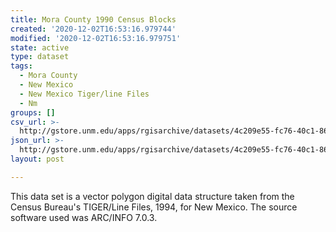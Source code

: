 ```yaml
---
title: Mora County 1990 Census Blocks
created: '2020-12-02T16:53:16.979744'
modified: '2020-12-02T16:53:16.979751'
state: active
type: dataset
tags:
  - Mora County
  - New Mexico
  - New Mexico Tiger/line Files
  - Nm
groups: []
csv_url: >-
  http://gstore.unm.edu/apps/rgisarchive/datasets/4c209e55-fc76-40c1-86da-b3d3a666ef09/tlf533shp.derived.csv
json_url: >-
  http://gstore.unm.edu/apps/rgisarchive/datasets/4c209e55-fc76-40c1-86da-b3d3a666ef09/tlf533shp.derived.json
layout: post

---
```


This data set is a vector polygon digital data structure taken from the Census Bureau's TIGER/Line Files, 1994, for New Mexico.
The source software used was ARC/INFO 7.0.3.

